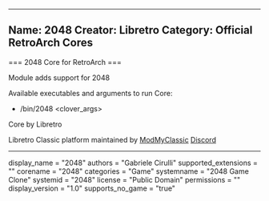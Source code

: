 -----------------------
Name: 2048
Creator: Libretro
Category: Official RetroArch Cores
-----------------------

=== 2048 Core for RetroArch ===

Module adds support for 2048

Available executables and arguments to run Core:
- /bin/2048 <rom> <clover_args>

Core by Libretro

Libretro Classic platform maintained by [ModMyClassic](https://modmyclassic.com) [Discord](https://discordapp.com/invite/8gygsrw)

-----------------------

display_name = "2048"
authors = "Gabriele Cirulli"
supported_extensions = ""
corename = "2048"
categories = "Game"
systemname = "2048 Game Clone"
systemid = "2048"
license = "Public Domain"
permissions = ""
display_version = "1.0"
supports_no_game = "true"
